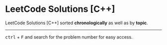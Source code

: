 # LeetCode Solutions [C++]
LeetCode Solutions [C++] sorted **chronologically** as well as by **topic**.
****
<kbd>ctrl</kbd> + <kbd>F</kbd> and search for the problem number for easy access.
